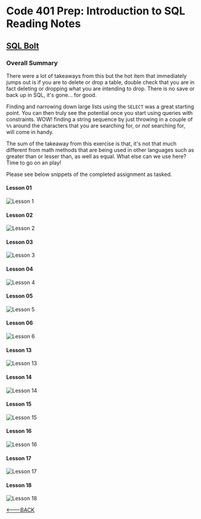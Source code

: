 # Code 401 Prep: Introduction to SQL Reading Notes

## [SQL Bolt](https://sqlbolt.com/)

### Overall Summary

There were a lot of takeaways from this but the hot item that immediately jumps out is if you are to delete or drop a table, double check that you are in fact deleting or dropping what you are intending to drop. There is no save or back up in SQL, it's gone... for good.

Finding and narrowing down large lists using the `SELECT` was a great starting point. You can then truly see the potential once you start using queries with constraints. WOW! finding a string sequence by just throwing in a couple of `%%` around the characters that you are searching for, or *not* searching for, will come in handy.

The sum of the takeaway from this exercise is that, it's not that much different from math methods that are being used in other languages such as greater than or lesser than, as well as equal. What else can we use here? Time to go on an play!

Please see below snippets of the completed assignment as tasked.

#### Lesson 01

![Lesson 1](./lesson-01_sql_mRan.png)

#### Lesson 02

![Lesson 2](./images/lesson-02_sql_mRan.png)

#### Lesson 03

![Lesson 3](./images/lesson-03_sql_mRan.png)

#### Lesson 04

![Lesson 4](./images/lesson-04_sql_mRan.png)

#### Lesson 05

![Lesson 5](./images/lesson-05_sql_mRan.png)

#### Lesson 06

![Lesson 6](./images/lesson-06_sql_mRan.png)

#### Lesson 13

![Lesson 13](./images/lesson-13_sql_mRan.png)

#### Lesson 14

![Lesson 14](./images/lesson-14_sql_mRan.png)

#### Lesson 15

![Lesson 15](./images/lesson-15_sql_mRan.png)

#### Lesson 16

![Lesson 16](./images/lesson-16_sql_mRan.png)

#### Lesson 17

![Lesson 17](./images/lesson-17_sql_mRan.png)

#### Lesson 18

![Lesson 18](./images/lesson-18_sql_mRan.png)

[<---BACK](README.md)
